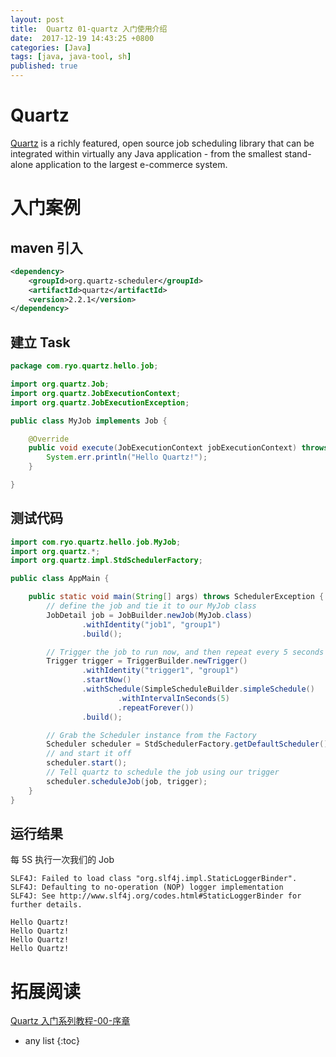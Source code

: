 ```yaml
---
layout: post
title:  Quartz 01-quartz 入门使用介绍
date:  2017-12-19 14:43:25 +0800
categories: [Java]
tags: [java, java-tool, sh]
published: true
---
```


# Quartz

[Quartz](http://www.quartz-scheduler.org/) is a richly featured, open source job scheduling library that can be integrated within virtually 
any Java application - from the smallest stand-alone application to the largest e-commerce system.

# 入门案例

## maven 引入

```xml
<dependency>
    <groupId>org.quartz-scheduler</groupId>
    <artifactId>quartz</artifactId>
    <version>2.2.1</version>
</dependency>
```

## 建立 Task

```java
package com.ryo.quartz.hello.job;

import org.quartz.Job;
import org.quartz.JobExecutionContext;
import org.quartz.JobExecutionException;

public class MyJob implements Job {

    @Override
    public void execute(JobExecutionContext jobExecutionContext) throws JobExecutionException {
        System.err.println("Hello Quartz!");
    }

}
```

## 测试代码

```java
import com.ryo.quartz.hello.job.MyJob;
import org.quartz.*;
import org.quartz.impl.StdSchedulerFactory;

public class AppMain {

    public static void main(String[] args) throws SchedulerException {
        // define the job and tie it to our MyJob class
        JobDetail job = JobBuilder.newJob(MyJob.class)
                .withIdentity("job1", "group1")
                .build();

        // Trigger the job to run now, and then repeat every 5 seconds
        Trigger trigger = TriggerBuilder.newTrigger()
                .withIdentity("trigger1", "group1")
                .startNow()
                .withSchedule(SimpleScheduleBuilder.simpleSchedule()
                        .withIntervalInSeconds(5)
                        .repeatForever())
                .build();

        // Grab the Scheduler instance from the Factory
        Scheduler scheduler = StdSchedulerFactory.getDefaultScheduler();
        // and start it off
        scheduler.start();
        // Tell quartz to schedule the job using our trigger
        scheduler.scheduleJob(job, trigger);
    }
}
```

## 运行结果

每 5S 执行一次我们的 Job

```
SLF4J: Failed to load class "org.slf4j.impl.StaticLoggerBinder".
SLF4J: Defaulting to no-operation (NOP) logger implementation
SLF4J: See http://www.slf4j.org/codes.html#StaticLoggerBinder for further details.

Hello Quartz!
Hello Quartz!
Hello Quartz!
Hello Quartz!
```

# 拓展阅读

[Quartz 入门系列教程-00-序章](https://blog.csdn.net/ryo1060732496/article/details/79794802)


* any list
{:toc}